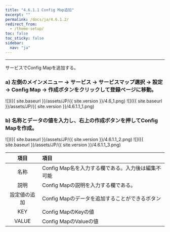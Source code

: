 ```yaml
---
title: "4.6.1.1 Config Map追加"
excerpt: ""
permalink: /docs/ja/4.6.1.2/
redirect_from:
  - /theme-setup/
toc: false
toc_sticky: false
sidebar:
  nav: "ja"
---
```


---
サービスでConfig Mapを追加する。

### a\) 左側のメインメニュー → サービス → サービスマップ選択 → 設定 → Config Map → 作成ボタンをクリックして登録ページに移動。
![]({{ site.baseurl }}/assets/JP/{{ site.version }}/4.6_1.png)
![]({{ site.baseurl }}/assets/JP/{{ site.version }}/4.6.1.1_1.png)

### b\) 名称とデータの値を入力し、右上の作成ボタンを押してConfig Mapを作成。

![]({{ site.baseurl }}/assets/JP/{{ site.version }}/4.6.1.1_2.png)
![]({{ site.baseurl }}/assets/JP/{{ site.version }}/4.6.1.1_3.png)

| **項目** | **項目** |
| :---: | :--- |
| 名称 | Config Map名を入力する欄である。入力後は編集不可能 |
| 説明 | Config Mapの説明を入力する欄である。 |
| 設定値の追加 | Config Mapのデータを追加することができるボタン |
| KEY | Config MapのKeyの値 |
| VALUE | Config MapのValueの値 |
